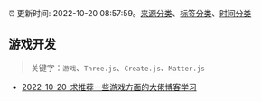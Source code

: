 :alarm_clock: 更新时间: 2022-10-20 08:57:59。[来源分类](../README.md)、[标签分类](../TAGS.md)、[时间分类](../TIMELINE.md)

## 游戏开发


> 关键字：`游戏`、`Three.js`、`Create.js`、`Matter.js`



- [2022-10-20-求推荐一些游戏方面的大佬博客学习](https://www.v2ex.com/t/888430) 
